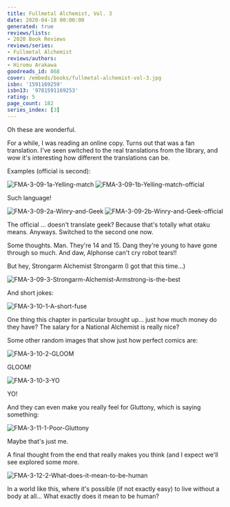 ```yaml
---
title: Fullmetal Alchemist, Vol. 3
date: 2020-04-18 00:00:00
generated: true
reviews/lists:
- 2020 Book Reviews
reviews/series:
- Fullmetal Alchemist
reviews/authors:
- Hiromu Arakawa
goodreads_id: 868
cover: /embeds/books/fullmetal-alchemist-vol-3.jpg
isbn: '1591169259'
isbn13: '9781591169253'
rating: 5
page_count: 182
series_index: [3]
---
```

Oh these are wonderful.  

For a while, I was reading an online copy. Turns out that was a fan translation. I've seen switched to the real translations from the library, and wow it's interesting how different the translations can be.  

<!--more-->

Examples (official is second):  

![FMA-3-09-1a-Yelling-match](/embeds/books/attachments/fma-3-09-1a-yelling-match.png)   ![FMA-3-09-1b-Yelling-match-official](/embeds/books/attachments/fma-3-09-1b-yelling-match-official.png)  

Such language!  

![FMA-3-09-2a-Winry-and-Geek](/embeds/books/attachments/fma-3-09-2a-winry-and-geek.png)   ![FMA-3-09-2b-Winry-and-Geek-official](/embeds/books/attachments/fma-3-09-2b-winry-and-geek-official.png)  

The official ... doesn't translate geek? Because that's totally what otaku means. Anyways. Switched to the second one now.  

Some thoughts. Man. They're 14 and 15. Dang they're young to have gone through so much. And daw, Alphonse can't cry robot tears!!  

But hey, Strongarm Alchemist Strongarm (I got that this time...)  

![FMA-3-09-3-Strongarm-Alchemist-Armstrong-is-the-best](/embeds/books/attachments/fma-3-09-3-strongarm-alchemist-armstrong-is-the-best.png)  

And short jokes:  

![FMA-3-10-1-A-short-fuse](/embeds/books/attachments/fma-3-10-1-a-short-fuse.png)  

One thing this chapter in particular brought up... just how much money do they have? The salary for a National Alchemist is really nice?  

Some other random images that show just how perfect comics are:  

![FMA-3-10-2-GLOOM](/embeds/books/attachments/fma-3-10-2-gloom.png)  

GLOOM!  

![FMA-3-10-3-YO](/embeds/books/attachments/fma-3-10-3-yo.png)  

YO!  

And they can even make you really feel for Gluttony, which is saying something:  

![FMA-3-11-1-Poor-Gluttony](/embeds/books/attachments/fma-3-11-1-poor-gluttony.png)  

Maybe that's just me.  

A final thought from the end that really makes you think (and I expect we'll see explored some more.  

![FMA-3-12-2-What-does-it-mean-to-be-human](/embeds/books/attachments/fma-3-12-2-what-does-it-mean-to-be-human.png)  

In a world like this, where it's possible (if not exactly easy) to live without a body at all... What exactly does it mean to be human?